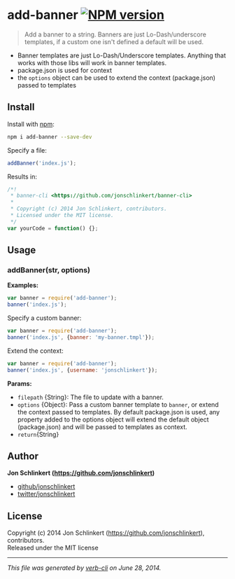 # add-banner [![NPM version](https://badge.fury.io/js/add-banner.png)](http://badge.fury.io/js/add-banner)

> Add a banner to a string. Banners are just Lo-Dash/underscore templates, if a custom one isn't defined a default will be used.

* Banner templates are just Lo-Dash/Underscore templates. Anything that works with those libs will work in banner templates.
* package.json is used for context
* the `options` object can be used to extend the context (package.json) passed to templates

## Install
Install with [npm](npmjs.org):

```bash
npm i add-banner --save-dev
```

Specify a file:

```js
addBanner('index.js');
```
Results in:

```js
/*!
 * banner-cli <https://github.com/jonschlinkert/banner-cli>
 *
 * Copyright (c) 2014 Jon Schlinkert, contributors.
 * Licensed under the MIT license.
 */
var yourCode = function() {};
```

## Usage
### addBanner(str, options)

**Examples:**

```js
var banner = require('add-banner');
banner('index.js');
```

Specify a custom banner:

```js
var banner = require('add-banner');
banner('index.js', {banner: 'my-banner.tmpl'});
```

Extend the context:

```js
var banner = require('add-banner');
banner('index.js', {username: 'jonschlinkert'});
```

**Params:**

* `filepath` {String}: The file to update with a banner. 
* `options` {Object}: Pass a custom banner template to `banner`, or extend the context passed to templates. By default package.json is used, any property added to the options object will extend the default object (package.json) and will be passed to templates as context.  
* `return`{String}

## Author

**Jon Schlinkert (https://github.com/jonschlinkert)**
 
+ [github/jonschlinkert](https://github.com/jonschlinkert)
+ [twitter/jonschlinkert](http://twitter.com/jonschlinkert) 

## License
Copyright (c) 2014 Jon Schlinkert (https://github.com/jonschlinkert), contributors.  
Released under the MIT license

***

_This file was generated by [verb-cli](https://github.com/assemble/verb-cli) on June 28, 2014._